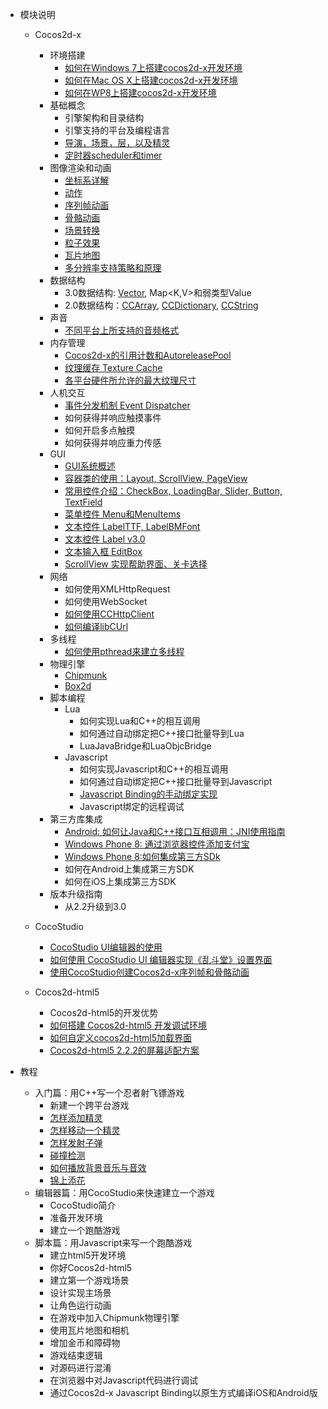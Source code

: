 - 模块说明 
	- Cocos2d-x
		- 环境搭建
			- [如何在Windows 7上搭建cocos2d-x开发环境](../manual/framework/native/installation/android-on-win7/zh.md)
			- [如何在Mac OS X上搭建cocos2d-x开发环境](../manual/framework/native/installation/android-on-mac/zh.md)
			- [如何在WP8上搭建cocos2d-x开发环境](../manual/framework/native/installation/wp8-on-win8/zh.md)
		- 基础概念
			- 引擎架构和目录结构
			- 引擎支持的平台及编程语言
			- [导演，场景，层，以及精灵](../manual/framework/native/concept/director-scene-layer-sprite/zh.md)
			- [定时器scheduler和timer](../manual/framework/native/concept/scheduler-and-timer/zh.md)
		- 图像渲染和动画
			- [坐标系详解](../manual/framework/native/graphic/coordinate-system/zh.md)
			- [动作](../manual/framework/native/graphic/action/zh.md)
			- [序列帧动画](../manual/framework/native/graphic/flipbook-animation/zh.md)
			- [骨骼动画](../manual/framework/native/graphic/skeletal-animation/zh.md)
			- [场景转换](../manual/framework/native/graphic/transition/zh.md)
			- [粒子效果](../manual/framework/native/graphic/particle/v2/zh.md)
 			- [瓦片地图](../manual/framework/native/graphic/tiled-map/zh.md)
			- [多分辨率支持策略和原理](../manual/framework/native/graphic/multi-resolution/zh.md)
		- 数据结构
			- 3.0数据结构: [Vector<T>](../manual/framework/native/data-structure/v3/vector/zh.md), Map<K,V>和弱类型Value
			- 2.0数据结构：[CCArray](../manual/framework/native/data-structure/v2/array/zh.md), [CCDictionary](../manual/framework/native/data-structure/v2/dictionary/zh.md), [CCString](../manual/framework/native/data-structure/v2/string/zh.md)
		- 声音
			- [不同平台上所支持的音频格式](../manual/framework/native/audio/audio-formats/zh.md)
		- 内存管理
			- [Cocos2d-x的引用计数和AutoreleasePool](../manual/framework/native/memory/refcount-autoreleasepool/zh.md)
			- [纹理缓存 Texture Cache](../manual/framework/native/memory/texture-cache/zh.md)
			- [各平台硬件所允许的最大纹理尺寸](../manual/framework/native/memory/max-texture-size/zh.md)
		- 人机交互
			- [事件分发机制 Event Dispatcher](../manual/framework/native/input/event-dispatcher/zh.md)
			- 如何获得并响应触摸事件
			- 如何开启多点触摸
			- 如何获得并响应重力传感
		- GUI
			- [GUI系统概述](../manual/framework/native/gui/overview/zh.md)
			- [容器类的使用：Layout, ScrollView, PageView](../manual/framework/native/gui/container/zh.md)
			- [常用控件介绍：CheckBox, LoadingBar, Slider, Button, TextField](../manual/framework/native/gui/widget/zh.md)
			- [菜单控件 Menu和MenuItems](../manual/framework/native/gui/menu/zh.md)
			- [文本控件 LabelTTF, LabelBMFont](../manual/framework/native/gui/label/v2/zh.md)
			- [文本控件 Label v3.0](../manual/framework/native/gui/label/v3/zh.md)
			- [文本输入框 EditBox](../manual/framework/native/gui/editbox/zh.md)
			- [ScrollView 实现帮助界面、关卡选择](../manual/framework/native/gui/scrollview/zh.md)
		- 网络
			- 如何使用XMLHttpRequest
			- 如何使用WebSocket
			- [如何使用CCHttpClient](../manual/framework/native/network/httpclient/zh.md)
			- [如何编译libCUrl](../manual/framework/native/network/libcurl/zh.md)
		- 多线程
			- [如何使用pthread来建立多线程](../manual/framework/native/threading/pthread/zh.md)
		- 物理引擎
			- [Chipmunk](../manual/framework/native/physic/chipmunk/zh.md)
			- [Box2d](../manual/framework/native/physic/box2d/zh.md)
		- 脚本编程
			- Lua
				- 如何实现Lua和C++的相互调用
				- 如何通过自动绑定把C++接口批量导到Lua
				- LuaJavaBridge和LuaObjcBridge
			- Javascript
				- 如何实现Javascript和C++的相互调用
				- 如何通过自动绑定把C++接口批量导到Javascript
				- [Javascript Binding的手动绑定实现](../manual/framework/native/scripting/javascript/jsb-manually/zh.md)
				- Javascript绑定的远程调试
		- 第三方库集成
			- [Android: 如何让Java和C++接口互相调用：JNI使用指南](../manual/framework/native/sdk-integration/android-jni/zh.md)
			- [Windows Phone 8: 通过浏览器控件添加支付宝](../manual/framework/native/sdk-integration/wp8-webbrowser/zh.md)
			- [Windows Phone 8:如何集成第三方SDk](../manual/framework/native/sdk-integration/wp8-thirdSDK/zh.md)
			- 如何在Android上集成第三方SDK
			- 如何在iOS上集成第三方SDK
		- 版本升级指南
			- 从2.2升级到3.0
		
	- CocoStudio
		- [CocoStudio UI编辑器的使用](../manual/studio/ui-editor/zh.md)
		- [如何使用 CocoStudio UI 编辑器实现《乱斗堂》设置界面](../manual/studio/ui-sample-chaosfighter/zh.md)
		- [使用CocoStudio创建Cocos2d-x序列帧和骨骼动画](../manual/studio/animation-editor/zh.md)
			
	- Cocos2d-html5	
		- Cocos2d-html5的开发优势
		- [如何搭建 Cocos2d-html5 开发调试环境](../manual/framework/html5/setup-devenv/zh.md)
		- [如何自定义cocos2d-html5加载界面](../manual/framework/html5/customize-loading-screen/zh.md)
		- [Cocos2d-html5 2.2.2的屏幕适配方案](../manual/framework/html5/resolution-policy-design/zh.md)
	
- 教程
	- 入门篇：用C++写一个忍者射飞镖游戏
		- 新建一个跨平台游戏
		- [怎样添加精灵](../tutorial/shooting-game-with-cpp/chapter2/zh.md)
		- [怎样移动一个精灵](../tutorial/shooting-game-with-cpp/chapter3/zh.md)
		- [怎样发射子弹](../tutorial/shooting-game-with-cpp/chapter4/zh.md)
		- [碰撞检测](../tutorial/shooting-game-with-cpp/chapter5/zh.md)
		- [如何播放背景音乐与音效](../tutorial/shooting-game-with-cpp/chapter6/zh.md)
		- [锦上添花](../tutorial/shooting-game-with-cpp/chapter6/zh.md)
	- 编辑器篇：用CocoStudio来快速建立一个游戏
		- CocoStudio简介 
		- 准备开发环境
		- 建立一个跑酷游戏
	- 脚本篇：用Javascript来写一个跑酷游戏
		- 建立html5开发环境
		- 你好Cocos2d-html5
		- 建立第一个游戏场景
		- 设计实现主场景
		- 让角色运行动画
		- 在游戏中加入Chipmunk物理引擎
		- 使用瓦片地图和相机
		- 增加金币和障碍物
		- 游戏结束逻辑
		- 对源码进行混淆
		- 在浏览器中对Javascript代码进行调试
		- 通过Cocos2d-x Javascript Binding以原生方式编译iOS和Android版

